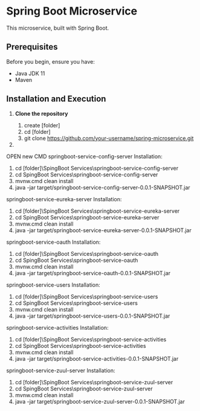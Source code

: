 # Spring Boot Microservice

This microservice, built with Spring Boot.

## Prerequisites

Before you begin, ensure you have:

- Java JDK 11
- Maven 

## Installation and Execution


1. **Clone the repository**

   1) create [folder]	 
   2) cd [folder]
   3) git clone https://github.com/your-username/spring-microservice.git



2. 

OPEN new CMD 
springboot-service-config-server Installation:

1) cd [folder]\SpingBoot Services\springboot-service-config-server
2) cd SpingBoot Services\springboot-service-config-server
3) mvnw.cmd clean install
4) java -jar target/springboot-service-config-server-0.0.1-SNAPSHOT.jar

springboot-service-eureka-server Installation:

1) cd [folder]\SpingBoot Services\springboot-service-eureka-server
2) cd SpingBoot Services\springboot-service-eureka-server
3) mvnw.cmd clean install
4) java -jar target/springboot-service-eureka-server-0.0.1-SNAPSHOT.jar

springboot-service-oauth Installation:

1) cd [folder]\SpingBoot Services\springboot-service-oauth
2) cd SpingBoot Services\springboot-service-oauth
3) mvnw.cmd clean install
4) java -jar target/springboot-service-oauth-0.0.1-SNAPSHOT.jar

springboot-service-users Installation:

1) cd [folder]\SpingBoot Services\springboot-service-users
2) cd SpingBoot Services\springboot-service-users
3) mvnw.cmd clean install
4) java -jar target/springboot-service-users-0.0.1-SNAPSHOT.jar

springboot-service-activities Installation:

1) cd [folder]\SpingBoot Services\springboot-service-activities
2) cd SpingBoot Services\springboot-service-activities
3) mvnw.cmd clean install
4) java -jar target/springboot-service-activities-0.0.1-SNAPSHOT.jar

springboot-service-zuul-server Installation:

1) cd [folder]\SpingBoot Services\springboot-service-zuul-server
2) cd SpingBoot Services\springboot-service-zuul-server
3) mvnw.cmd clean install
4) java -jar target/springboot-service-zuul-server-0.0.1-SNAPSHOT.jar



